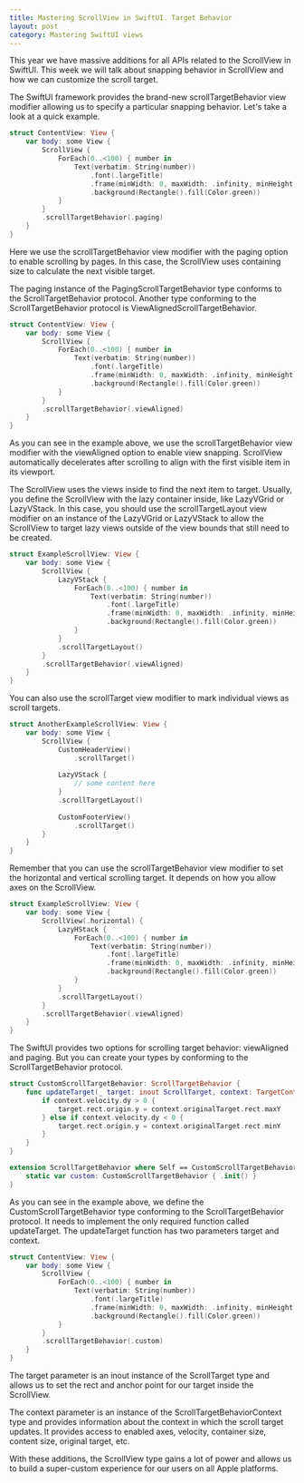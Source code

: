 ```yaml
---
title: Mastering ScrollView in SwiftUI. Target Behavior
layout: post
category: Mastering SwiftUI views
---
```


This year we have massive additions for all APIs related to the ScrollView in SwiftUI. This week we will talk about snapping behavior in ScrollView and how we can customize the scroll target.

The SwiftUI framework provides the brand-new scrollTargetBehavior view modifier allowing us to specify a particular snapping behavior. Let's take a look at a quick example.

```swift
struct ContentView: View {
    var body: some View {
        ScrollView {
            ForEach(0..<100) { number in
                Text(verbatim: String(number))
                    .font(.largeTitle)
                    .frame(minWidth: 0, maxWidth: .infinity, minHeight: 300)
                    .background(Rectangle().fill(Color.green))
            }
        }
        .scrollTargetBehavior(.paging)
    }
}
```

Here we use the scrollTargetBehavior view modifier with the paging option to enable scrolling by pages. In this case, the ScrollView uses containing size to calculate the next visible target.

The paging instance of the PagingScrollTargetBehavior type conforms to the ScrollTargetBehavior protocol. Another type conforming to the ScrollTargetBehavior protocol is ViewAlignedScrollTargetBehavior.

```swift
struct ContentView: View {
    var body: some View {
        ScrollView {
            ForEach(0..<100) { number in
                Text(verbatim: String(number))
                    .font(.largeTitle)
                    .frame(minWidth: 0, maxWidth: .infinity, minHeight: 300)
                    .background(Rectangle().fill(Color.green))
            }
        }
        .scrollTargetBehavior(.viewAligned)
    }
}
```

As you can see in the example above, we use the scrollTargetBehavior view modifier with the viewAligned option to enable view snapping. ScrollView automatically decelerates after scrolling to align with the first visible item in its viewport.

The ScrollView uses the views inside to find the next item to target. Usually, you define the ScrollView with the lazy container inside, like LazyVGrid or LazyVStack. In this case, you should use the scrollTargetLayout view modifier on an instance of the LazyVGrid or LazyVStack to allow the ScrollView to target lazy views outside of the view bounds that still need to be created.

```swift
struct ExampleScrollView: View {
    var body: some View {
        ScrollView {
            LazyVStack {
                ForEach(0..<100) { number in
                    Text(verbatim: String(number))
                        .font(.largeTitle)
                        .frame(minWidth: 0, maxWidth: .infinity, minHeight: 300)
                        .background(Rectangle().fill(Color.green))
                }
            }
            .scrollTargetLayout()
        }
        .scrollTargetBehavior(.viewAligned)
    }
}
```

You can also use the scrollTarget view modifier to mark individual views as scroll targets.

```swift
struct AnotherExampleScrollView: View {
    var body: some View {
        ScrollView {
            CustomHeaderView()
                .scrollTarget()
            
            LazyVStack {
                // some content here
            }
            .scrollTargetLayout()
            
            CustomFooterView()
                .scrollTarget()
        }
    }
}
```

Remember that you can use the scrollTargetBehavior view modifier to set the horizontal and vertical scrolling target. It depends on how you allow axes on the ScrollView.

```swift
struct ExampleScrollView: View {
    var body: some View {
        ScrollView(.horizontal) {
            LazyHStack {
                ForEach(0..<100) { number in
                    Text(verbatim: String(number))
                        .font(.largeTitle)
                        .frame(minWidth: 0, maxWidth: .infinity, minHeight: 300)
                        .background(Rectangle().fill(Color.green))
                }
            }
            .scrollTargetLayout()
        }
        .scrollTargetBehavior(.viewAligned)
    }
}
```

The SwiftUI provides two options for scrolling target behavior: viewAligned and paging. But you can create your types by conforming to the ScrollTargetBehavior protocol.

```swift
struct CustomScrollTargetBehavior: ScrollTargetBehavior {
    func updateTarget(_ target: inout ScrollTarget, context: TargetContext) {
        if context.velocity.dy > 0 {
            target.rect.origin.y = context.originalTarget.rect.maxY
        } else if context.velocity.dy < 0 {
            target.rect.origin.y = context.originalTarget.rect.minY
        }
    }
}

extension ScrollTargetBehavior where Self == CustomScrollTargetBehavior {
    static var custom: CustomScrollTargetBehavior { .init() }
}
```

As you can see in the example above, we define the CustomScrollTargetBehavior type conforming to the ScrollTargetBehavior protocol. It needs to implement the only required function called updateTarget. The updateTarget function has two parameters target and context.

```swift
struct ContentView: View {
    var body: some View {
        ScrollView {
            ForEach(0..<100) { number in
                Text(verbatim: String(number))
                    .font(.largeTitle)
                    .frame(minWidth: 0, maxWidth: .infinity, minHeight: 300)
                    .background(Rectangle().fill(Color.green))
            }
        }
        .scrollTargetBehavior(.custom)
    }
}
```

The target parameter is an inout instance of the ScrollTarget type and allows us to set the rect and anchor point for our target inside the ScrollView.

The context parameter is an instance of the ScrollTargetBehaviorContext type and provides information about the context in which the scroll target updates. It provides access to enabled axes, velocity, container size, content size, original target, etc.

With these additions, the ScrollView type gains a lot of power and allows us to build a super-custom experience for our users on all Apple platforms.

